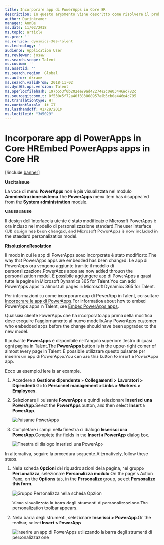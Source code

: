 ```yaml
---
title: Incorporare app di PowerApps in Core HR
description: In questo argomento viene descritto come risolvere il problema in cui la voce di menu PowerApps non è più visualizzata nel modulo Amministrazione sistema.
author: Darinkramer
manager: AnnBe
ms.date: 11/02/2018
ms.topic: article
ms.prod: ''
ms.service: dynamics-365-talent
ms.technology: ''
audience: Application User
ms.reviewer: josaw
ms.search.scope: Talent
ms.custom: ''
ms.assetid: ''
ms.search.region: Global
ms.author: dkrame
ms.search.validFrom: 2018-11-02
ms.dyn365.ops.version: Talent
ms.openlocfilehash: 197b553f0b202ee29ad42274e2c0e03446ec782c
ms.sourcegitcommit: 0f530e5f72a40f383868957a6b5cb0e446e4c795
ms.translationtype: HT
ms.contentlocale: it-IT
ms.lasthandoff: 01/29/2019
ms.locfileid: "305029"
---
```

# <a name="embed-powerapps-apps-in-core-hr"></a><span data-ttu-id="9d0ca-103">Incorporare app di PowerApps in Core HR</span><span class="sxs-lookup"><span data-stu-id="9d0ca-103">Embed PowerApps apps in Core HR</span></span>

[!include [banner](includes/banner.md)]

<span data-ttu-id="9d0ca-104">**Uscita**</span><span class="sxs-lookup"><span data-stu-id="9d0ca-104">**Issue**</span></span>

<span data-ttu-id="9d0ca-105">La voce di menu **PowerApps** non è più visualizzata nel modulo **Amministrazione sistema**.</span><span class="sxs-lookup"><span data-stu-id="9d0ca-105">The **PowerApps** menu item has disappeared from the **System administration** module.</span></span>

<span data-ttu-id="9d0ca-106">**Causa**</span><span class="sxs-lookup"><span data-stu-id="9d0ca-106">**Cause**</span></span>

<span data-ttu-id="9d0ca-107">Il design dell'interfaccia utente è stato modificato e Microsoft PowerApps è ora incluso nel modello di personalizzazione standard.</span><span class="sxs-lookup"><span data-stu-id="9d0ca-107">The user interface (UI) design has been changed, and Microsoft PowerApps is now included in the standard personalization model.</span></span>

<span data-ttu-id="9d0ca-108">**Risoluzione**</span><span class="sxs-lookup"><span data-stu-id="9d0ca-108">**Resolution**</span></span>

<span data-ttu-id="9d0ca-109">Il modo in cui le app di PowerApps sono incorporate è stato modificato.</span><span class="sxs-lookup"><span data-stu-id="9d0ca-109">The way that PowerApps apps are embedded has been changed.</span></span> <span data-ttu-id="9d0ca-110">Le app di PowerApps ora vengono aggiunte tramite il modello di personalizzazione.</span><span class="sxs-lookup"><span data-stu-id="9d0ca-110">PowerApps apps are now added through the personalization model.</span></span> <span data-ttu-id="9d0ca-111">È possibile aggiungere app di PowerApps a quasi tutte le pagine in Microsoft Dynamics 365 for Talent.</span><span class="sxs-lookup"><span data-stu-id="9d0ca-111">You can add PowerApps apps to almost all pages in Microsoft Dynamics 365 for Talent.</span></span>

<span data-ttu-id="9d0ca-112">Per informazioni su come incorporare app di PowerApp in Talent, consultare [Incorporare le app di PowerApps](https://docs.microsoft.com/en-us/dynamics365/unified-operations/fin-and-ops/get-started/embed-power-apps).</span><span class="sxs-lookup"><span data-stu-id="9d0ca-112">For information about how to embed PowerApps apps in Talent, see [Embed PowerApps apps](https://docs.microsoft.com/en-us/dynamics365/unified-operations/fin-and-ops/get-started/embed-power-apps).</span></span>

<span data-ttu-id="9d0ca-113">Qualsiasi cliente PowerApps che ha incorporato app prima della modifica deve eseguire l'aggiornamento al nuovo modello.</span><span class="sxs-lookup"><span data-stu-id="9d0ca-113">Any PowerApps customer who embedded apps before the change should have been upgraded to the new model.</span></span>

<span data-ttu-id="9d0ca-114">Il pulsante **PowerApps** è disponibile nell'angolo superiore destro di quasi ogni pagina in Talent.</span><span class="sxs-lookup"><span data-stu-id="9d0ca-114">The **PowerApps** button is in the upper-right corner of almost every page in Talent.</span></span> <span data-ttu-id="9d0ca-115">È possibile utilizzare questo pulsante per inserire un app di PowerApps.</span><span class="sxs-lookup"><span data-stu-id="9d0ca-115">You can use this button to insert a PowerApps app.</span></span>

<span data-ttu-id="9d0ca-116">Ecco un esempio.</span><span class="sxs-lookup"><span data-stu-id="9d0ca-116">Here is an example.</span></span>

1. <span data-ttu-id="9d0ca-117">Accedere a **Gestione dipendente \> Collegamenti \> Lavoratori \> Dipendenti**.</span><span class="sxs-lookup"><span data-stu-id="9d0ca-117">Go to **Personnel management \> Links \> Workers \> Employees**.</span></span>
2. <span data-ttu-id="9d0ca-118">Selezionare il pulsante **PowerApps** e quindi selezionare **Inserisci una PowerApp**.</span><span class="sxs-lookup"><span data-stu-id="9d0ca-118">Select the **PowerApps** button, and then select **Insert a PowerApp**.</span></span>

    ![Pulsante PowerApps](media/png.png)

3. <span data-ttu-id="9d0ca-120">Completare i campi nella finestra di dialogo **Inserisci una PowerApp**.</span><span class="sxs-lookup"><span data-stu-id="9d0ca-120">Complete the fields in the **Insert a PowerApp** dialog box.</span></span>

    ![Finestra di dialogo Inserisci una PowerApp](media/insert-powerapp.png)

<span data-ttu-id="9d0ca-122">In alternativa, seguire la procedura seguente.</span><span class="sxs-lookup"><span data-stu-id="9d0ca-122">Alternatively, follow these steps.</span></span>

1. <span data-ttu-id="9d0ca-123">Nella scheda **Opzioni** del riquadro azioni della pagina, nel gruppo **Personalizza**, selezionare **Personalizza modulo**.</span><span class="sxs-lookup"><span data-stu-id="9d0ca-123">On the page's Action Pane, on the **Options** tab, in the **Personalize** group, select **Personalize this form**.</span></span>

    ![Gruppo Personalizza nella scheda Opzioni](media/options.png)

    <span data-ttu-id="9d0ca-125">Viene visualizzata la barra degli strumenti di personalizzazione.</span><span class="sxs-lookup"><span data-stu-id="9d0ca-125">The personalization toolbar appears.</span></span>

2. <span data-ttu-id="9d0ca-126">Nella barra degli strumenti, selezionare **Inserisci \> PowerApp**.</span><span class="sxs-lookup"><span data-stu-id="9d0ca-126">On the toolbar, select **Insert \> PowerApp**.</span></span>

    ![Inserire un app di PowerApps utilizzando la barra degli strumenti di personalizzazione](media/powerapp-bar.png)
